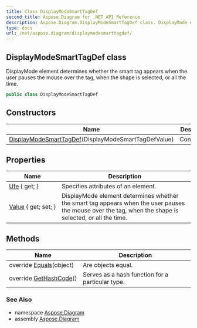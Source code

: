 ```yaml
---
title: Class DisplayModeSmartTagDef
second_title: Aspose.Diagram for .NET API Reference
description: Aspose.Diagram.DisplayModeSmartTagDef class. DisplayMode element determines whether the smart tag appears when the user pauses the mouse over the tag when the shape is selected or all the time
type: docs
url: /net/aspose.diagram/displaymodesmarttagdef/
---
```

## DisplayModeSmartTagDef class

DisplayMode element determines whether the smart tag appears when the user pauses the mouse over the tag, when the shape is selected, or all the time.

```csharp
public class DisplayModeSmartTagDef
```

## Constructors

| Name | Description |
| --- | --- |
| [DisplayModeSmartTagDef](displaymodesmarttagdef/)(DisplayModeSmartTagDefValue) | Constructor. |

## Properties

| Name | Description |
| --- | --- |
| [Ufe](../../aspose.diagram/displaymodesmarttagdef/ufe/) { get; } | Specifies attributes of an element. |
| [Value](../../aspose.diagram/displaymodesmarttagdef/value/) { get; set; } | DisplayMode element determines whether the smart tag appears when the user pauses the mouse over the tag, when the shape is selected, or all the time. |

## Methods

| Name | Description |
| --- | --- |
| override [Equals](../../aspose.diagram/displaymodesmarttagdef/equals/)(object) | Are objects equal. |
| override [GetHashCode](../../aspose.diagram/displaymodesmarttagdef/gethashcode/)() | Serves as a hash function for a particular type. |

### See Also

* namespace [Aspose.Diagram](../../aspose.diagram/)
* assembly [Aspose.Diagram](../../)


